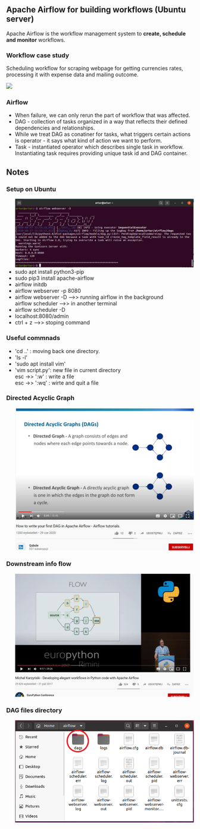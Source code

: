 <h2>Apache Airflow for building workflows (Ubuntu server)</h2>
<p>Apache Airflow is the workflow management system to <b>create, schedule and monitor</b> workflows.</p>
<h3>Workflow case study</h3>
<p>Scheduling workflow for scraping webpage for getting currencies rates, processing it with expense data and mailing outcome.</p>
<image src="images/graph.JPG">
<h3>Airflow</h3>
<ul>
  <li>When failure, we can only rerun the part of workflow that was affected.</li>
  <li>DAG - collection of tasks organized in a way that reflects their defined dependencies and relationships.</li>
  <li>While we treat DAG as conatiner for tasks, what triggers certain actions is operator - it says what kind of action we want to perform.</li>
  <li>Task - instantiated operator which describes single task in workflow. Instantiating task requires providing unique task id and DAG container.</li>
</ul>
<h2>Notes</h2>
<h3>Setup on Ubuntu</h3>
<ul>
  <img src="images/airflow-webserver-d.JPG">
  <li>sudo apt install python3-pip</li>
  <li>sudo pip3 install apache-airflow</li>
  <li>airflow initdb</li>
  <li>airflow webserver -p 8080</li>
  <li>airflow webserver -D -->> running airflow in the background</li
  <li>airflow scheduler -->> in another terminal</li>
  <li>airflow scheduler -D</li>
  <li>localhost:8080/admin</li>
  <li>ctrl + z -->>  stoping command</li>
</ul>
<h3>Useful commnads</h3>
<ul>
  <li>'cd ..' : moving back one directory.</li>
  <li>'ls -l'</li>
  <li>'sudo apt install vim'</li>
  <li>'vim script.py': new file in current directory <br>
       esc ->> ':w'  : write a file <br>
       esc ->> ':wq' : wirte and quit a file <br>
  </li>
</ul>
<h3>Directed Acyclic Graph</h3>
<ul>
  <img src="images/dag.JPG">
</ul>
<h3>Downstream info flow</h3>
<ul>
  <img src="images/downstream.JPG">
</ul>
<h3>DAG files directory</h3>
<ul>
  <img src="images/dag_files_dir.png">
</ul>

